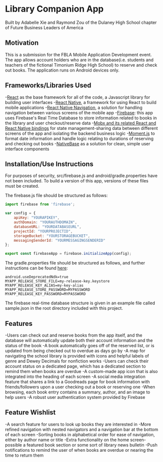 # Library Companion App

Built by Adabelle Xie and Raymond Zou of the Dulaney High School chapter of Future Business Leaders of America

## Motivation

This is a submission for the FBLA Mobile Application Development event. The app allows account holders who are in the database(i.e. students and teachers of the fictional Timonium Ridge High School) to reserve and check out books. The application runs on Android devices only.

## Frameworks/Libraries Used

-[React](https://reactjs.org/) as the base framework for all of the code, a Javascript library for building user interfaces
-[React Native](https://facebook.github.io/react-native/), a framework for using React to build mobile applications 
-[React Native Navigation](https://github.com/wix/react-native-navigation), a solution for handling navigation between various screens of the mobile app
-[Firebase](https://firebase.google.com/): this app uses Firebase's Real Time Database to store information related to books in the library and user checkout/reserve data
-[Mobx and its related React and React Native bindings](https://github.com/mobxjs/mobx) for state management-sharing data between different screens of the app and isolating the backend business logic
-[Moment.js](https://momentjs.com/) to format date information and handle logic relating to durations of reserving and checking out books
-[NativeBase](https://nativebase.io/) as a solution for clean, simple user interface components

## Installation/Use Instructions

For purposes of security, src/firebase.js and android/gradle.properties have not been included. To build a version of this app, versions of these files must be created. 

The firebase.js file should be structured as follows:

```javascript
import firebase from 'firebase';

var config = {
    apiKey: "YOURAPIKEY",
    authDomain: "YOURAUTHDOMAIN",
    databaseURL: "YOURDATABASEURL",
    projectId: "YOURPROJECTID",
    storageBucket: "YOURSTORAGEBUCKET",
    messagingSenderId: "YOURMESSAGINGSENDERID"
};

export const firebaseApp = firebase.initializeApp(config);
```

The gradle.properties file should be structured as follows, and further instructions can be found [here](https://facebook.github.io/react-native/docs/signed-apk-android.html):

```
android.useDeprecatedNdk=true
MYAPP_RELEASE_STORE_FILE=my-release-key.keystore
MYAPP_RELEASE_KEY_ALIAS=my-key-alias
MYAPP_RELEASE_STORE_PASSWORD=MYPASSWORD
MYAPP_RELEASE_KEY_PASSWORD=MYPASSWORD
```

The firebase real-time database structure is given in an example file called sample.json in the root directory included with this project.

## Features

-Users can check out and reserve books from the app itself, and the database will automatically update both their account information and the status of the book
-A book automatically goes off of the reserved list, or is updated from being checked out to overdue as days go by
-A map for navigating the school library is provided with icons and helpful labels of genre and Dewey Decimals for nonfiction works
-Users can check their account status on a dedicated page, which has a dedicated section to remind them when books are overdue
-A custom-made app icon that is also integrated into the heading of each screen
-A social media integration feature that shares a link to a Goodreads page for book information with friends/followers upon a user checking out a book or reserving one
-When browsing, each book entry contains a summary, author, and an image to help users
-A robust user authentication system provided by Firebase

## Feature Wishlist

-A search feature for users to look up books they are interested in
-More refined navigation with nested navigators and a navigation bar at the bottom of each screen
-Sorting books in alphabetical order for ease of navigation, either by author name or title
-Extra functionality on the home screen-possible a featured book section or some sort of library news bulletin
-Push notifications to remind the user of when books are overdue or nearing the time to return them